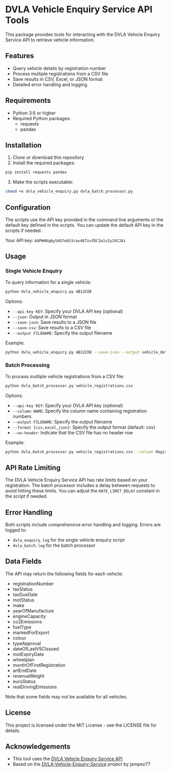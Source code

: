 # DVLA Vehicle Enquiry Service API Tools

This package provides tools for interacting with the DVLA Vehicle Enquiry Service API to retrieve vehicle information.

## Features

- Query vehicle details by registration number
- Process multiple registrations from a CSV file
- Save results in CSV, Excel, or JSON format
- Detailed error handling and logging

## Requirements

- Python 3.6 or higher
- Required Python packages:
  - requests
  - pandas

## Installation

1. Clone or download this repository
2. Install the required packages:

```bash
pip install requests pandas
```

3. Make the scripts executable:

```bash
chmod +x dvla_vehicle_enquiry.py dvla_batch_processor.py
```

## Configuration

The scripts use the API key provided in the command line arguments or the default key defined in the scripts. You can update the default API key in the scripts if needed.

Your API key: `AXPW4KqAyS4G7eb53rav46TzufDC3a1v2yJUCJAi`

## Usage

### Single Vehicle Enquiry

To query information for a single vehicle:

```bash
python dvla_vehicle_enquiry.py AB12CDE
```

Options:
- `--api-key KEY`: Specify your DVLA API key (optional)
- `--json`: Output in JSON format
- `--save-json`: Save results to a JSON file
- `--save-csv`: Save results to a CSV file
- `--output FILENAME`: Specify the output filename

Example:

```bash
python dvla_vehicle_enquiry.py AB12CDE --save-json --output vehicle_details.json
```

### Batch Processing

To process multiple vehicle registrations from a CSV file:

```bash
python dvla_batch_processor.py vehicle_registrations.csv
```

Options:
- `--api-key KEY`: Specify your DVLA API key (optional)
- `--column NAME`: Specify the column name containing registration numbers
- `--output FILENAME`: Specify the output filename
- `--format {csv,excel,json}`: Specify the output format (default: csv)
- `--no-header`: Indicate that the CSV file has no header row

Example:

```bash
python dvla_batch_processor.py vehicle_registrations.csv --column Registration --format excel --output vehicle_details.xlsx
```

## API Rate Limiting

The DVLA Vehicle Enquiry Service API has rate limits based on your registration. The batch processor includes a delay between requests to avoid hitting these limits. You can adjust the `RATE_LIMIT_DELAY` constant in the script if needed.

## Error Handling

Both scripts include comprehensive error handling and logging. Errors are logged to:
- `dvla_enquiry.log` for the single vehicle enquiry script
- `dvla_batch.log` for the batch processor

## Data Fields

The API may return the following fields for each vehicle:

- registrationNumber
- taxStatus
- taxDueDate
- motStatus
- make
- yearOfManufacture
- engineCapacity
- co2Emissions
- fuelType
- markedForExport
- colour
- typeApproval
- dateOfLastV5CIssued
- motExpiryDate
- wheelplan
- monthOfFirstRegistration
- artEndDate
- revenueWeight
- euroStatus
- realDrivingEmissions

Note that some fields may not be available for all vehicles.

## License

This project is licensed under the MIT License - see the LICENSE file for details.

## Acknowledgements

- This tool uses the [DVLA Vehicle Enquiry Service API](https://developer-portal.driver-vehicle-licensing.api.gov.uk/apis/vehicle-enquiry-service/vehicle-enquiry-service-description.html)
- Based on the [DVLA-Vehicle-Enquiry-Service](https://github.com/jampez77/DVLA-Vehicle-Enquiry-Service) project by jampez77
